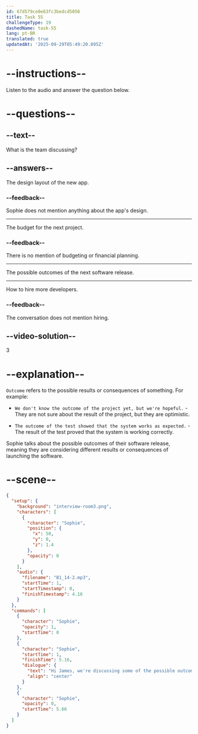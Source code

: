 ```yaml
---
id: 67d579ce0e63fc3bedcd5056
title: Task 55
challengeType: 19
dashedName: task-55
lang: pt-BR
translated: true
updatedAt: '2025-09-29T05:49:20.895Z'
---
```


<!-- (Audio) Sophie: Hi, James. We're discussing some of the possible outcomes for our next software release. -->

# --instructions--

Listen to the audio and answer the question below.

# --questions--

## --text--

What is the team discussing?

## --answers--

The design layout of the new app.

### --feedback--

Sophie does not mention anything about the app's design.

---

The budget for the next project.

### --feedback--

There is no mention of budgeting or financial planning.

---

The possible outcomes of the next software release.

---

How to hire more developers.

### --feedback--

The conversation does not mention hiring.

## --video-solution--

3

# --explanation--

`Outcome` refers to the possible results or consequences of something. For example:

- `We don't know the outcome of the project yet, but we're hopeful.` - They are not sure about the result of the project, but they are optimistic.

- `The outcome of the test showed that the system works as expected.` - The result of the test proved that the system is working correctly.

Sophie talks about the possible outcomes of their software release, meaning they are considering different results or consequences of launching the software.

# --scene--

```json
{
  "setup": {
    "background": "interview-room3.png",
    "characters": [
      {
        "character": "Sophie",
        "position": {
          "x": 50,
          "y": 0,
          "z": 1.4
        },
        "opacity": 0
      }
    ],
    "audio": {
      "filename": "B1_14-2.mp3",
      "startTime": 1,
      "startTimestamp": 0,
      "finishTimestamp": 4.16
    }
  },
  "commands": [
    {
      "character": "Sophie",
      "opacity": 1,
      "startTime": 0
    },
    {
      "character": "Sophie",
      "startTime": 1,
      "finishTime": 5.16,
      "dialogue": {
        "text": "Hi James, we're discussing some of the possible outcomes of our next software release.",
        "align": "center"
      }
    },
    {
      "character": "Sophie",
      "opacity": 0,
      "startTime": 5.66
    }
  ]
}
```

